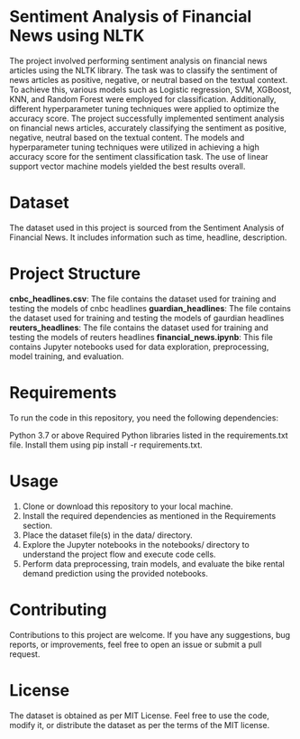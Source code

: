 # Sentiment Analysis of Financial News using NLTK

The project involved performing sentiment analysis on financial news articles using the NLTK library. The task was to classify the sentiment of news articles as positive, negative, or neutral based on the textual context. To achieve this, various models such as Logistic regression, SVM, XGBoost, KNN, and Random Forest were employed for classification. Additionally, different hyperparameter tuning techniques were applied to optimize the accuracy score. The project successfully implemented sentiment analysis on financial news articles, accurately classifying the sentiment as positive, negative, neutral based on the textual content. The models and hyperparameter tuning techniques were utilized in achieving a high accuracy score for the sentiment classification task. The use of linear support vector machine models yielded the best results overall.


# Dataset
The dataset used in this project is sourced from the Sentiment Analysis of Financial News. It includes information such as time, headline, description. 

# Project Structure
<b>cnbc_headlines.csv</b>: The file contains the dataset used for training and testing the models of cnbc headlines
<b> guardian_headlines</b>: The file contains the dataset used for training and testing the models of gaurdian headlines
<b> reuters_headlines</b>: The file contains the dataset used for training and testing the models of reuters headlines
<b>financial_news.ipynb</b>: This file contains Jupyter notebooks used for data exploration, preprocessing, model training, and evaluation.

# Requirements
To run the code in this repository, you need the following dependencies:

Python 3.7 or above
Required Python libraries listed in the requirements.txt file. Install them using pip install -r requirements.txt.

# Usage
1. Clone or download this repository to your local machine.
2. Install the required dependencies as mentioned in the Requirements section.
3. Place the dataset file(s) in the data/ directory.
4. Explore the Jupyter notebooks in the notebooks/ directory to understand the project flow and execute code cells.
5. Perform data preprocessing, train models, and evaluate the bike rental demand prediction using the provided notebooks.

# Contributing
Contributions to this project are welcome. If you have any suggestions, bug reports, or improvements, feel free to open an issue or submit a pull request.

# License
The dataset is obtained as per MIT License. Feel free to use the code, modify it, or distribute the dataset as per the terms of the MIT license.
